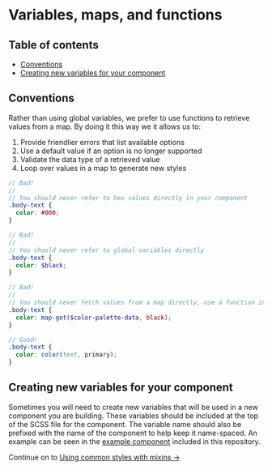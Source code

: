 # Variables, maps, and functions

## Table of contents
* [Conventions](#conventions)
* [Creating new variables for your component](#creating-new-variables-for-your-component)

## Conventions
Rather than using global variables, we prefer to use functions to retrieve values from a map. By doing it this way we it allows us to:

1. Provide friendlier errors that list available options
1. Use a default value if an option is no longer supported
1. Validate the data type of a retrieved value
1. Loop over values in a map to generate new styles

```scss
// Bad!
//
// You should never refer to hex values directly in your component
.body-text {
  color: #000;
}

// Bad!
//
// You should never refer to global variables directly
.body-text {
  color: $black;
}

// Bad!
//
// You should never fetch values from a map directly, use a function instead
.body-text {
  color: map-get($color-palette-data, black);
}

// Good!
.body-text {
  color: color(text, primary);
}
```

## Creating new variables for your component
Sometimes you will need to create new variables that will be used in a new component you are building. These variables should be included at the top of the SCSS file for the component. The variable name should also be prefixed with the name of the component to help keep it name-spaced. An example can be seen in the [example component](../building-a-component/sample-component.scss) included in this repository.

Continue on to [Using common styles with mixins →](../using-common-styles-with-mixins)

